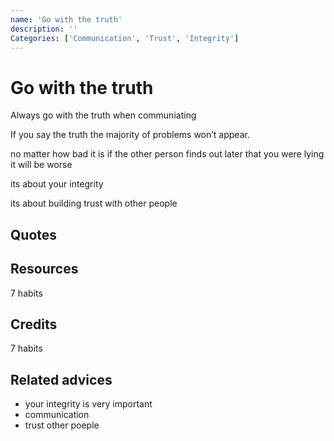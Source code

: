 ```yaml
---
name: 'Go with the truth'
description: ''
Categories: ['Communication', 'Trust', 'Integrity']
---
```

# Go with the truth

Always go with the truth when communiating

If you say the truth the majority of problems won’t appear.

no matter how bad it is if the other person finds out later that you were lying it will be worse

its about your integrity

its about building trust with other people

## Quotes

## Resources

7 habits

## Credits

7 habits

## Related advices

- your integrity is very important
- communication
- trust other poeple
